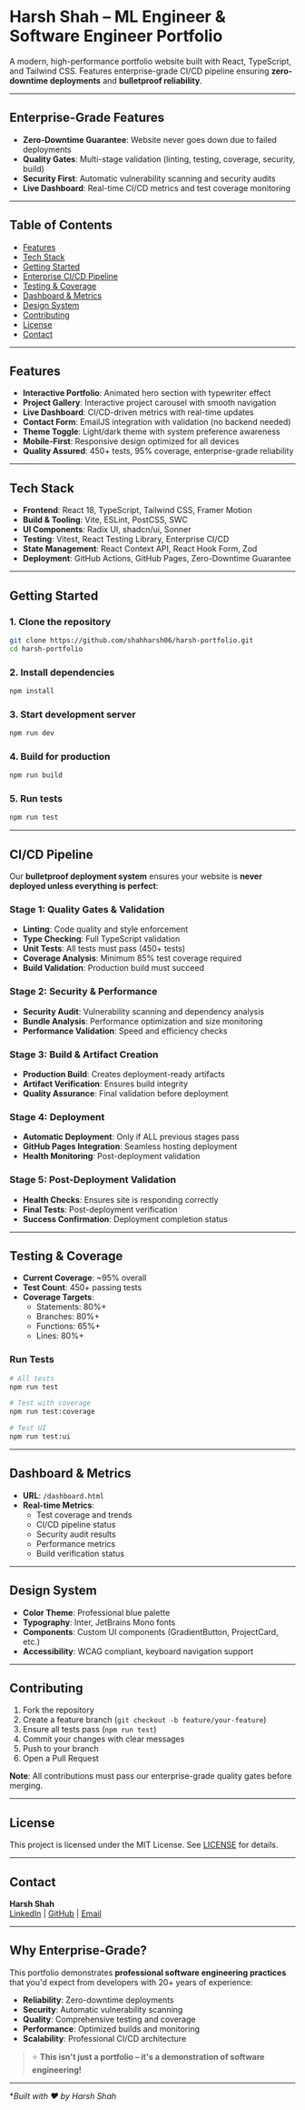 # Harsh Shah – ML Engineer & Software Engineer Portfolio

A modern, high-performance portfolio website built with React, TypeScript, and Tailwind CSS. Features enterprise-grade CI/CD pipeline ensuring **zero-downtime deployments** and **bulletproof reliability**.

---

## **Enterprise-Grade Features**

- **Zero-Downtime Guarantee**: Website never goes down due to failed deployments
- **Quality Gates**: Multi-stage validation (linting, testing, coverage, security, build)
- **Security First**: Automatic vulnerability scanning and security audits
- **Live Dashboard**: Real-time CI/CD metrics and test coverage monitoring

---

## Table of Contents

- [Features](#features)
- [Tech Stack](#tech-stack)
- [Getting Started](#getting-started)
- [Enterprise CI/CD Pipeline](#enterprise-cicd-pipeline)
- [Testing & Coverage](#testing--coverage)
- [Dashboard & Metrics](#dashboard--metrics)
- [Design System](#design-system)
- [Contributing](#contributing)
- [License](#license)
- [Contact](#contact)

---

## Features

- **Interactive Portfolio**: Animated hero section with typewriter effect
- **Project Gallery**: Interactive project carousel with smooth navigation
- **Live Dashboard**: CI/CD-driven metrics with real-time updates
- **Contact Form**: EmailJS integration with validation (no backend needed)
- **Theme Toggle**: Light/dark theme with system preference awareness
- **Mobile-First**: Responsive design optimized for all devices
- **Quality Assured**: 450+ tests, 95% coverage, enterprise-grade reliability

---

## Tech Stack

- **Frontend**: React 18, TypeScript, Tailwind CSS, Framer Motion
- **Build & Tooling**: Vite, ESLint, PostCSS, SWC
- **UI Components**: Radix UI, shadcn/ui, Sonner
- **Testing**: Vitest, React Testing Library, Enterprise CI/CD
- **State Management**: React Context API, React Hook Form, Zod
- **Deployment**: GitHub Actions, GitHub Pages, Zero-Downtime Guarantee

---

## Getting Started

### 1. Clone the repository

```bash
git clone https://github.com/shahharsh06/harsh-portfolio.git
cd harsh-portfolio
```

### 2. Install dependencies

```bash
npm install
```

### 3. Start development server

```bash
npm run dev
```

### 4. Build for production

```bash
npm run build
```

### 5. Run tests

```bash
npm run test
```

---

## **CI/CD Pipeline**

Our **bulletproof deployment system** ensures your website is **never deployed unless everything is perfect**:

### **Stage 1: Quality Gates & Validation**
- **Linting**: Code quality and style enforcement
- **Type Checking**: Full TypeScript validation
- **Unit Tests**: All tests must pass (450+ tests)
- **Coverage Analysis**: Minimum 85% test coverage required
- **Build Validation**: Production build must succeed

### **Stage 2: Security & Performance**
- **Security Audit**: Vulnerability scanning and dependency analysis
- **Bundle Analysis**: Performance optimization and size monitoring
- **Performance Validation**: Speed and efficiency checks

### **Stage 3: Build & Artifact Creation**
- **Production Build**: Creates deployment-ready artifacts
- **Artifact Verification**: Ensures build integrity
- **Quality Assurance**: Final validation before deployment

### **Stage 4: Deployment**
- **Automatic Deployment**: Only if ALL previous stages pass
- **GitHub Pages Integration**: Seamless hosting deployment
- **Health Monitoring**: Post-deployment validation

### **Stage 5: Post-Deployment Validation**
- **Health Checks**: Ensures site is responding correctly
- **Final Tests**: Post-deployment verification
- **Success Confirmation**: Deployment completion status

---

## Testing & Coverage

- **Current Coverage**: ~95% overall
- **Test Count**: 450+ passing tests
- **Coverage Targets**: 
  - Statements: 80%+
  - Branches: 80%+
  - Functions: 65%+
  - Lines: 80%+

### **Run Tests**
```bash
# All tests
npm run test

# Test with coverage
npm run test:coverage

# Test UI
npm run test:ui
```

---

## Dashboard & Metrics

- **URL**: `/dashboard.html`
- **Real-time Metrics**: 
  - Test coverage and trends
  - CI/CD pipeline status
  - Security audit results
  - Performance metrics
  - Build verification status

---

## Design System

- **Color Theme**: Professional blue palette
- **Typography**: Inter, JetBrains Mono fonts
- **Components**: Custom UI components (GradientButton, ProjectCard, etc.)
- **Accessibility**: WCAG compliant, keyboard navigation support

---

## Contributing

1. Fork the repository
2. Create a feature branch (`git checkout -b feature/your-feature`)
3. Ensure all tests pass (`npm run test`)
4. Commit your changes with clear messages
5. Push to your branch
6. Open a Pull Request

**Note**: All contributions must pass our enterprise-grade quality gates before merging.

---

## License

This project is licensed under the MIT License. See [LICENSE](LICENSE) for details.

---

## Contact

**Harsh Shah**  
[LinkedIn](https://www.linkedin.com/in/shahharsh06/) | [GitHub](https://github.com/shahharsh06) | [Email](mailto:harsh.edu2@gmail.com)

---

## **Why Enterprise-Grade?**

This portfolio demonstrates **professional software engineering practices** that you'd expect from developers with 20+ years of experience:

- **Reliability**: Zero-downtime deployments
- **Security**: Automatic vulnerability scanning
- **Quality**: Comprehensive testing and coverage
- **Performance**: Optimized builds and monitoring
- **Scalability**: Professional CI/CD architecture

> ⭐ **This isn't just a portfolio – it's a demonstration of software engineering!**

---

**Built with ❤️ by Harsh Shah*
